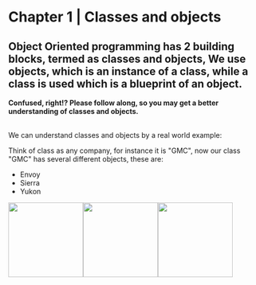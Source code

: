 # Chapter 1 | Classes and objects
<h2> Object Oriented programming has 2 building blocks, termed as classes and objects,
We use objects, which is an instance of a class, while a class is used which is a blueprint of an object.
</h2> <b> Confused, right!? Please follow along, so you may get a better understanding of classes and objects. </b>

<br />
<br />
<p> We can understand classes and objects by a real world example:</p>
<p>Think of class as any company, for instance it is "GMC", now our class "GMC" has several different objects, these are: </p>
<ul>
<li>Envoy</li>
<li>Sierra</li>
<li>Yukon</li>
</ul>
<div style="display:flex;font-family:"Helvetica", sans-serif;
  font-size:30px;
  background: #3e3e3e;
  color: #ffffff;
  width: 200px;
  height: 40px;
  margin: 0 auto;
  position: relative;
  top: 40px;
  padding: 20px;
  text-align: center;
  border-top: 3px solid #ababab;
  border-bottom: 3px solid #ababab;
  border-radius: 20px;
  -moz-border-radius: 20px;
  -webkit-border-radius: 20px;
  box-shadow: 0px 2px 18px rgba(0, 0, 0, 0.53);
  -moz-box-shadow: 0px 2px 18px rgba(0, 0, 0, 0.53);
  -webkit-box-shadow: 0px 2px 18px rgba(0, 0, 0, 0.53);">
<img height="150" id="envoy" src="https://user-images.githubusercontent.com/29815204/186344226-d75682bc-bca7-420b-9f7b-856e1b568b1b.jpg"/>
<img height="150" id="yukon" src="https://user-images.githubusercontent.com/29815204/186344255-338bf63b-90a8-4c90-b95e-755dbf530ef2.jpg"/>
<img height="150" id="sierra" src="https://user-images.githubusercontent.com/29815204/186344240-168d2eb1-7df5-415f-9f58-c15e1ce1a92a.jpg"/>
</div>

